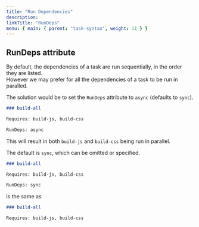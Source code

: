 ```yaml
---
title: "Run Dependencies"
description:
linkTitle: "RunDeps"
menu: { main: { parent: "task-syntax", weight: 11 } }
---
```


## RunDeps attribute

By default, the dependencies of a task are run sequentially, in the order they are listed.  
However we may prefer for all the dependencies of a task to be run in paralled.

The solution would be to set the `RunDeps` attribute to `async` (defaults to `sync`).

```markdown
### build-all

Requires: build-js, build-css

RunDeps: async
```

This will result in both `build-js` and `build-css` being run in parallel.

The default is `sync`, which can be omitted or specified.

```markdown
### build-all

Requires: build-js, build-css

RunDeps: sync
```

is the same as

```markdown
### build-all

Requires: build-js, build-css
```

